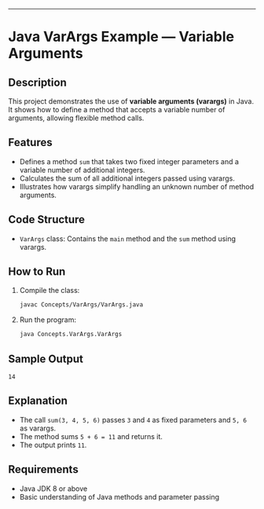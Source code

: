 

---

# Java VarArgs Example — Variable Arguments

## Description

This project demonstrates the use of **variable arguments (varargs)** in Java. It shows how to define a method that accepts a variable number of arguments, allowing flexible method calls.

## Features

* Defines a method `sum` that takes two fixed integer parameters and a variable number of additional integers.
* Calculates the sum of all additional integers passed using varargs.
* Illustrates how varargs simplify handling an unknown number of method arguments.

## Code Structure

* `VarArgs` class: Contains the `main` method and the `sum` method using varargs.

## How to Run

1. Compile the class:

   ```bash
   javac Concepts/VarArgs/VarArgs.java
   ```

2. Run the program:

   ```bash
   java Concepts.VarArgs.VarArgs
   ```

## Sample Output

```
14
```

## Explanation

* The call `sum(3, 4, 5, 6)` passes `3` and `4` as fixed parameters and `5, 6` as varargs.
* The method sums `5 + 6 = 11` and returns it.
* The output prints `11`.

## Requirements

* Java JDK 8 or above
* Basic understanding of Java methods and parameter passing

